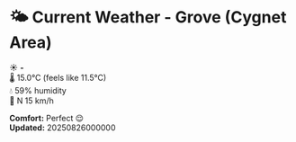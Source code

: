# 🌤️ Current Weather - Grove (Cygnet Area)

☀️ **-**  
🌡️ 15.0°C (feels like 11.5°C)  
💧 59% humidity  
💨 N 15 km/h  

**Comfort:** Perfect 😌  
**Updated:** 20250826000000
